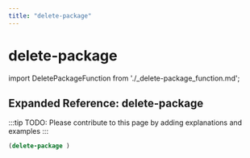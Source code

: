 ```yaml
---
title: "delete-package"
---
```


# delete-package

import DeletePackageFunction from './_delete-package_function.md';

<DeletePackageFunction />

## Expanded Reference: delete-package

:::tip
TODO: Please contribute to this page by adding explanations and examples
:::

```lisp
(delete-package )
```

